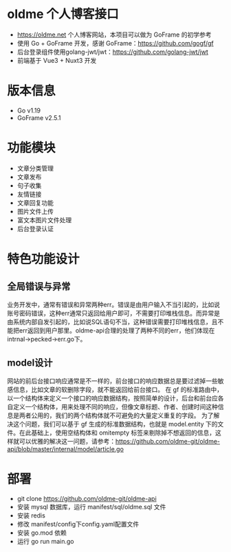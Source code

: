 # oldme 个人博客接口
- https://oldme.net 个人博客网站，本项目可以做为 GoFrame 的初学参考
- 使用 Go + GoFrame 开发，感谢 GoFrame：https://github.com/gogf/gf
- 后台登录组件使用golang-jwt/jwt：https://github.com/golang-jwt/jwt
- 前端基于 Vue3 + Nuxt3 开发

# 版本信息
- Go v1.19
- GoFrame v2.5.1

# 功能模块
- 文章分类管理
- 文章发布
- 句子收集
- 友情链接
- 文章回复功能
- 图片文件上传
- 富文本图片文件处理
- 后台登录认证

# 特色功能设计
## 全局错误与异常
业务开发中，通常有错误和异常两种err。错误是由用户输入不当引起的，比如说账号密码错误，这种err通常只返回给用户即可，不需要打印堆栈信息。而异常是由系统内部自发引起的，比如说SQL语句不当，这种错误需要打印堆栈信息，且不能把err返回到用户那里。oldme-api合理的处理了两种不同的err，他们体现在intrnal->pecked->err.go下。

## model设计
网站的前后台接口响应通常是不一样的，前台接口的响应数据总是要过滤掉一些敏感信息，比如文章的软删除字段，就不能返回给前台接口。
在 gf 的标准路由中，以一个结构体来定义一个接口的响应数据结构，按照简单的设计，后台和前台应各自定义一个结构体，用来处理不同的响应，但像文章标题、作者、创建时间这种信息是两者公用的，我们的两个结构体就不可避免的大量定义重复的字段。
为了解决这个问题，我们可以基于 gf 生成的标准数据结构，也就是 model.entity 下的文件。在此基础上，使用空结构体和 omitempty 标签来剔除掉不想返回的信息，这样就可以优雅的解决这一问题，请参考：https://github.com/oldme-git/oldme-api/blob/master/internal/model/article.go

# 部署
- git clone https://github.com/oldme-git/oldme-api
- 安装 mysql 数据库，运行 manifest/sql/oldme.sql 文件
- 安装 redis
- 修改 manifest/config下config.yaml配置文件
- 安装 go.mod 依赖
- 运行 go run main.go
